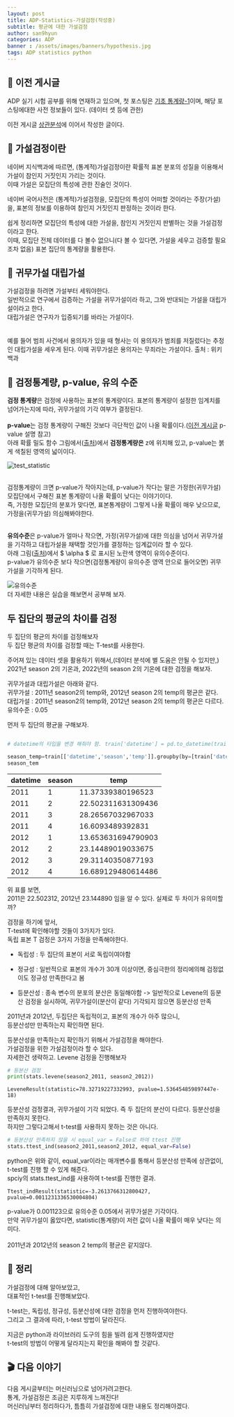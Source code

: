 ```yaml
---
layout: post
title: ADP-Statistics-가설검정(작성중)
subtitle: 평균에 대한 가설검정
author: san9hyun
categories: ADP
banner : /assets/images/banners/hypothesis.jpg
tags: ADP statistics python
---
```


## 🚪 이전 게시글

ADP 실기 시험 공부를 위해 연재하고 있으며,
첫 포스팅은 [기초 통계량-1](https://predictorssh.github.io/adp/2022/03/11/ADP-statistics-0.html)이며,
해당 포스팅에대한 사전 정보들이 있다. (데이터 셋 등에 관한)<br>

이전 게시글 [상관분석](https://predictorssh.github.io/adp/2022/03/31/ADP-statistics-2.html)에 이어서 작성한 글이다.

## 🔑 가설검정이란

네이버 지식백과에 따르면, (통계적)가설검정이란 확률적 표본 분포의 성질을 이용해서 가설이 참인지 거짓인지 가리는 것이다.<br>
이때 가설은 모집단의 특성에 관한 진술인 것이다. <br>

네이버 국어사전은 (통계적)가설검정을, 모집단의 특성이 어떠할 것이라는 주장(가설)을, 표본의 정보를 이용하여 참인지 거짓인지 판정하는 것이라 한다.

쉽게 정리하면 모집단의 특성에 대한 가설을, 참인지 거짓인지 판별하는 것을 가설검정이라고 한다.<br>
이때, 모집단 전체 데이터를 다 볼수 없으니(다 볼 수 있다면, 가설을 세우고 검증할 필요조차 없음) 표본 집단의 통계량을 활용한다.


## 🔑 귀무가설 대립가설

가설검정을 하려면 가설부터 세워야한다.<br>
일반적으로 연구에서 검증하는 가설을 귀무가설이라 하고, 그와 반대되는 가설을 대립가설이라고 한다.<br>
대립가설은 연구자가 입증되기를 바라는 가설이다.<br>  
<br>
예를 들어 범죄 사건에서 용의자가 있을 때 형사는 이 용의자가 범죄를 저질렀다는 추정인 대립가설을 세우게 된다.
이때 귀무가설은 용의자는 무죄라는 가설이다. 
출처 : 위키백과


## 🔑 검정통계량, p-value, 유의 수준

**검정 통계량**은 검정에 사용하는 표본의 통계량이다. 표본의 통계량이 설정한 임계치를 넘어가는지에 따라, 귀무가설의 기각 여부가 결정된다.<br>
<br>
**p-value**는 검정 통계량이 구해진 것보다 극단적인 값이 나올 확률이다.([이전 게시글](https://predictorssh.github.io/adp/2022/03/31/ADP-statistics-2.html) p-value 설명 참고)<br>
아래 확률 밀도 함수 그림에서([출처](https://blog.acronym.co.kr/621))에서 **검정통계량은** z에 위치해 있고, p-value는 붉게 색칠된 영역의 넓이이다.<br>

![test_statistic](/assets/images/contents/ADP_statistics/test_statistic.PNG)

<br>
검정통계량이 크면 p-value가 작아지는데, p-value가 작다는 말은 가정한(귀무가설) 모집단에서 구해진 표본 통계량이 나올 확률이 낮다는 이야기이다. <br>
즉, 가정한 모집단의 분포가 맞다면, 표본통계량이 그렇게 나올 확률이 매우 낮으므로, 가정을(귀무가설) 의심해봐야한다.<br>
<br>

**유의수준**은 p-value가 얼마나 작으면, 가정(귀무가설)에 대한 의심을 넘어서 귀무가설을 기각하고 대립가설을 채택할 것인가를 결정하는 임계값이라 할 수 있다.<br>
아래 그림([출처](https://laoonlee.tistory.com/11))에서 $ \alpha $ 로 표시된 노란색 영역이 유의수준이다.<br>
p-value가 유의수준 보다 작으면(검정통계량이 유의수준 영역 안으로 들어오면) 귀무가설을 기각하게 된다.<br>  

![유의수준](/assets/images/contents/ADP_statistics/p-level.PNG)
<br>
더 자세한 내용은 실습을 해보면서 공부해 보자.

## 두 집단의 평균의 차이를 검정

두 집단의 평균의 차이를 검정해보자<br>
두 집단 평균의 차이를 검정할 때는 T-test를  사용한다.

주어져 있는 데이터 셋을 활용하기 위해서,(데이터 분석에 별 도움은 안될 수 있지만,)<br>
2021년 season 2의 기온과, 2022년의 season 2의 기온에 대한 검정을 해보자.<br>

귀무가설과 대립가설은 아래와 같다.<br>
귀무가설 : 2011년 season2의 temp와, 2012년 season 2의 temp의 평균은 같다. <br>
대립가설 : 2011년 season2의 temp와, 2012년 season 2의 temp의 평균은 다르다.<br>
유의수준 : 0.05

먼저 두 집단의 평균을 구해보자.<br>

```python

# datetime의 타입을 변경 해줘야 함. train['datetime'] = pd.to_datetime(train['datetime'])

season_temp=train[['datetime','season','temp']].groupby(by=[train['datetime'].dt.year,'season']).mean()
season_tem

```

|datetime|season|temp|
|---|---|---|
|2011|1|11\.37339380196523|
|2011|2|22\.502311631309436|
|2011|3|28\.26567032967033|
|2011|4|16\.6093489392831|
|2012|1|13\.653631694790903|
|2012|2|23\.14489019033675|
|2012|3|29\.31140350877193|
|2012|4|16\.689129480614486|


위 표를 보면, <br>
2011은 22.502312, 2012년 23.144890 임을 알 수 있다. 실제로 두 차이가 유의미할까?

검정을 하기에 앞서,<br>
T-test에 확인해야할 것들이 3가지가 있다.<br>
독립 표본 T 검정은 3가지 가정을 만족해야한다.

- 독립성 : 두 집단의 표본이 서로 독립이여야함

- 정규성 : 일반적으로 표본의 개수가 30개 이상이면, 중심극한의 정리에의해 검정없이도 정규성 만족한다고 봄

- 등분산성 : 종속 변수의 분포의 분산은 동일해야함 -> 일반적으로 Levene의 등분산 검정을 실시하여, 귀무가설이(분산이 같다) 기각되지 않으면 등분산성 만족

2011년과 2012년, 두집단은 독립적이고, 표본의 개수가 아주 많으니,<br>
등분산성만 만족하는지 확인하면 된다.<br>

등분산성을 만족하는지 확인하기 위해서 가설검정을 해야한다.<br>
가설검정을 위한 가설검정이라 할 수 있다.<br>
자세한건 생략하고. Levene 검정을 진행해보자<br>

```python
# 등분산 검정
print(stats.levene(season2_2011, season2_2012))
```

```text
LeveneResult(statistic=78.32719227332993, pvalue=1.536454859897447e-18)
```
등분산성 검정결과, 귀무가설이 기각 되었다. 즉 두 집단의 분산이 다르다.
등분산성을 만족하지 못한다.<br>
하지만 그렇다고해서 t-test를 사용하지 못하는 것은 아니다.<br>

```python
# 등분산성 만족하지 않을 시 equal_var = False로 하여 ttest 진행
stats.ttest_ind(season2_2011,season2_2012, equal_var=False)
```
python은 위와 같이, equal_var이라는 매개변수를 통해서 등분산성 만족에 상관없이, t-test를 진행 할 수 있게 해준다.<br>
spciy의 stats.ttest_ind를 사용하여 t-test를 진행한 결과.<br>

```text
Ttest_indResult(statistic=-3.2613766312800427, pvalue=0.0011231336530004804)
```
p-value가 0.001123으로 유의수준 0.05에서 귀무가설은 기각이다.<br>
만약 귀무가설이 옳았다면, statistic(통계량)이 저런 값이 나올 확률이 매우 낮다는 의미다.<br>
<br>
2011년과 2012년의 season 2 temp의 평균은 같지않다.

## 📌 정리

가설검정에 대해 알아보았고,<br>
대표적인 t-test를 진행해보았다.<br>

t-test는, 독립성, 정규성, 등분산성에 대한 검정을 먼저 진행하여야한다.<br>
그리고 그 결과에 따라, t-test 방법이 달라진다.

지금은 python과 라이브러리 도구의 힘을 빌려 쉽게 진행하였지만<br>
t-test의 방법이 어떻게 달라지는지 확인을 해봐야 할 것같다.<br>

## 🎬 다음 이야기

다음 게시글부터는 머신러닝으로 넘어가려고한다.<br>
통계, 가설검정은 조금은 지루하게 느껴진다!<br>
머신러닝부터 정리하다가, 틈틈히 가설검정에 대한 내용도 정리해야겠다.
 
